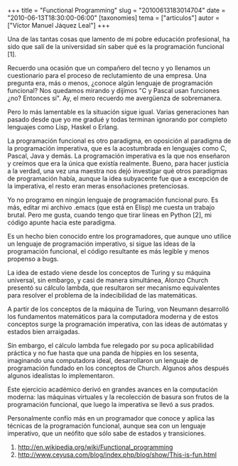 +++
title = "Functional Programming"
slug = "20100613183014704"
date = "2010-06-13T18:30:00-06:00"
[taxonomies]
tema = ["articulos"]
autor = ["Víctor Manuel Jáquez Leal"]
+++

Una de las tantas cosas que lamento de mi pobre educación profesional,
ha sido que salí de la universidad sin saber qué es la programación
funcional \[1\].

Recuerdo una ocasión que un compañero del tecno y yo llenamos un
cuestionario para el proceso de reclutamiento de una empresa. Una
pregunta era, más o menos, ¿conoce algún lenguaje de programación
funcional? Nos quedamos mirando y dijimos "C y Pascal usan funciones
¿no? Entonces sí". Ay, el mero recuerdo me avergüenza de sobremanera.

Pero lo más lamentable es la situación sigue igual. Varias generaciones
han pasado desde que yo me gradué y todas terminan ignorando por
completo lenguajes como Lisp, Haskel o Erlang.

<!-- more -->
La programación funcional es otro paradigma, en oposición al paradigma
de la programación imperativa, que es la acostumbrada en lenguajes como
C, Pascal, Java y demás. La programación imperativa es la que nos
enseñaron y creímos que era la única que existía realmente. Bueno, para
hacer justicia a la verdad, una vez una maestra nos dejó investigar qué
otros paradigmas de programación había, aunque la idea subyacente fue
que a excepción de la imperativa, el resto eran meras ensoñaciones
pretenciosas.

Yo no programo en ningún lenguaje de programación funcional puro. Es
más, editar mi archivo .emacs (que está en Elisp) me cuesta un trabajo
brutal. Pero me gusta, cuando tengo que tirar líneas en Python \[2\], mi
código apunte hacia este paradigma.

Es un hecho bien conocido entre los programadores, que aunque uno
utilice un lenguaje de programación imperativo, si sigue las ideas de la
programación funcional, el código resultante es más legible y menos
propenso a bugs.

La idea de estado viene desde los conceptos de Turing y su máquina
universal, sin embargo, y casi de manera simultánea, Alonzo Church
presentó su cálculo lambda, que resultaron ser mecanismo equivalentes
para resolver el problema de la indecibilidad de las matemáticas.

A partir de los conceptos de la máquina de Turing, von Neumann
desarrolló los fundamentos matemáticos para la computadora moderna y de
estos conceptos surge la programación imperativa, con las ideas de
autómatas y estados bien arraigadas.

Sin embargo, el cálculo lambda fue relegado por su poca aplicabilidad
práctica y no fue hasta que una panda de hippies en los sesenta,
imaginando una computadora ideal, desarrollaron un lenguaje de
programación fundado en los conceptos de Church. Algunos años después
algunos idealistas lo implementaron.

Este ejercicio académico derivó en grandes avances en la computación
moderna: las máquinas virtuales y la recolección de basura son frutos de
la programación funcional, que luego la imperativa se llevó a sus
prados.

Personalmente confío más en un programador que conoce y aplica las
técnicas de la programación funcional, aunque sea con un lenguaje
imperativo, que un neófito que sólo sabe de estados y transiciones.

1.  <a href="http://en.wikipedia.org/wiki/Functional_programming">http://en.wikipedia.org/wiki/Functional_programming</a>
2.  <a href="http://www.ceyusa.com/blog/index.php/blog/show/This-is-fun.html">http://www.ceyusa.com/blog/index.php/blog/show/This-is-fun.html</a>

